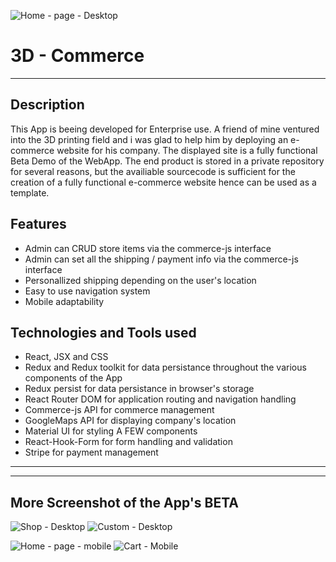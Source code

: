 ![Home - page - Desktop](https://user-images.githubusercontent.com/97959624/192726241-e0f4b360-1b68-48d9-9e97-1f2e3b79225a.png)

# 3D - Commerce
---
## Description 
This App is beeing developed for Enterprise use. A friend of mine ventured into the 3D printing field and i was glad to help him by deploying an e-commerce website for his company. The displayed site is a fully functional Beta Demo  of the WebApp. The end product is stored in a private repository for several reasons, but the availiable sourcecode is sufficient for the creation of a fully functional e-commerce website hence can be used as a template.

## Features
- Admin can CRUD store items via the commerce-js interface
- Admin can set all the shipping / payment info via the commerce-js interface
- Personallized shipping depending on the user's location
- Easy to use navigation system
- Mobile adaptability

## Technologies and Tools used
- React, JSX and CSS 
- Redux and Redux toolkit for data persistance throughout the various components of the App
- Redux persist for data persistance in browser's storage
- React Router DOM for application routing and navigation handling
- Commerce-js API for commerce management
- GoogleMaps API for displaying company's location
- Material UI for styling A FEW components
- React-Hook-Form for form handling and validation
- Stripe for payment management

---
---
## More Screenshot of the App's BETA


![Shop - Desktop](https://user-images.githubusercontent.com/97959624/192726246-a0a0a1ea-5049-426c-b0ca-c4d56ff41508.png)
![Custom - Desktop](https://user-images.githubusercontent.com/97959624/192726252-ad61c2f5-79ee-454b-83d8-9cb7fcb360c2.png)

![Home - page - mobile](https://user-images.githubusercontent.com/97959624/192726255-c89181f6-efb0-4b82-8073-1dc2538b1c98.png)
![Cart - Mobile](https://user-images.githubusercontent.com/97959624/192726236-a882645e-efb0-411c-be11-401c9f82db45.png)
